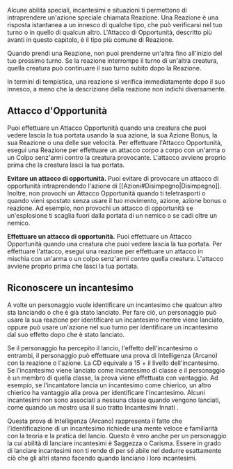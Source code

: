 Alcune abilità speciali, incantesimi e situazioni ti permettono di intraprendere un'azione speciale chiamata Reazione. Una Reazione è una risposta istantanea a un innesco di qualche tipo, che può verificarsi nel tuo turno o in quello di qualcun altro. L'Attacco di Opportunità, descritto più avanti in questo capitolo, è il tipo più comune di Reazione.

Quando prendi una Reazione, non puoi prenderne un'altra fino all'inizio del tuo prossimo turno. Se la reazione interrompe il turno di un'altra creatura, quella creatura può continuare il suo turno subito dopo la Reazione.

In termini di tempistica, una reazione si verifica immediatamente dopo il suo innesco, a meno che la descrizione della reazione non indichi diversamente.

## Attacco d'Opportunità
Puoi effettuare un Attacco Opportunità quando una creatura che puoi vedere lascia la tua portata usando la sua azione, la sua Azione Bonus, la sua Reazione o una delle sue velocità. Per effettuare l'Attacco Opportunità, esegui una Reazione per effettuare un attacco corpo a corpo con un'arma o un Colpo senz'armi contro la creatura provocante. L'attacco avviene proprio prima che la creatura lasci la tua portata.

 **Evitare un attacco di opportunità.** Puoi evitare di provocare un attacco di opportunità intraprendendo l'azione di [[Azioni#Disimpegno|Disimpegno]]. Inoltre, non provochi un Attacco Opportunità quando ti teletrasporti o quando vieni spostato senza usare il tuo movimento, azione, azione bonus o reazione. Ad esempio, non provochi un attacco di opportunità se un'esplosione ti scaglia fuori dalla portata di un nemico o se cadi oltre un nemico.

**Effettuare un attacco di opportunità.** Puoi effettuare un Attacco Opportunità quando una creatura che puoi vedere lascia la tua portata. Per effettuare l'attacco, esegui una reazione per effettuare un attacco in mischia con un'arma o un colpo senz'armi contro quella creatura. L'attacco avviene proprio prima che lasci la tua portata.

## Riconoscere un incantesimo
A volte un personaggio vuole identificare un incantesimo che qualcun altro sta lanciando o che è già stato lanciato. Per fare ciò, un personaggio può usare la sua reazione per identificare un incantesimo mentre viene lanciato, oppure può usare un'azione nel suo turno per identificare un incantesimo dal suo effetto dopo che è stato lanciato.

Se il personaggio ha percepito il lancio, l'effetto dell'incantesimo o entrambi, il personaggio può effettuare una prova di Intelligenza (Arcano) con la reazione o l'azione. La CD equivale a 15 + il livello dell'incantesimo. Se l'incantesimo viene lanciato come incantesimo di classe e il personaggio è un membro di quella classe, la prova viene effettuata con vantaggio. Ad esempio, se l'incantatore lancia un incantesimo come chierico, un altro chierico ha vantaggio alla prova per identificare l'incantesimo. Alcuni incantesimi non sono associati a nessuna classe quando vengono lanciati, come quando un mostro usa il suo tratto Incantesimi Innati .

Questa prova di Intelligenza (Arcano) rappresenta il fatto che l'identificazione di un incantesimo richiede una mente veloce e familiarità con la teoria e la pratica del lancio. Questo è vero anche per un personaggio la cui abilità di lanciare incantesimi è Saggezza o Carisma. Essere in grado di lanciare incantesimi non ti rende di per sé abile nel dedurre esattamente ciò che gli altri stanno facendo quando lanciano i loro incantesimi.